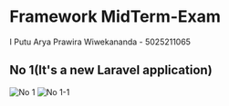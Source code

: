 # Framework MidTerm-Exam
I Putu Arya Prawira Wiwekananda - 5025211065<br>
## No 1(It's a new Laravel application)
![No 1](https://cdn.discordapp.com/attachments/827014097219878982/1166983802686550088/image.png?ex=654c795c&is=653a045c&hm=269fa0452b0a1095465aa0e1226febbf7b0b671281512571da1c83c8c790cd29&)
![No 1-1](https://cdn.discordapp.com/attachments/827014097219878982/1166984272343732274/image.png?ex=654c79cc&is=653a04cc&hm=44dcfcbb9fbfd45960165a6c157882e3626a7071677f31012ebfa1139afce0a9&)
